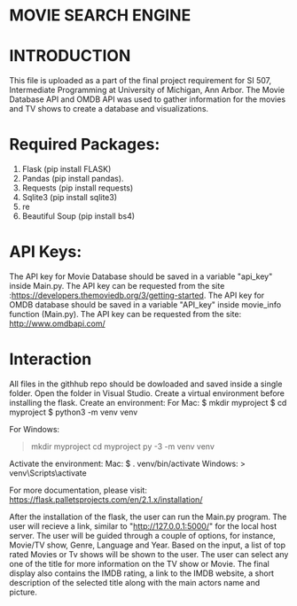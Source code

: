 # MOVIE SEARCH ENGINE

# INTRODUCTION
This file is uploaded as a part of the final project requirement for SI 507, Intermediate Programming at University of Michigan, Ann Arbor. The Movie Database API and OMDB API was used to gather information for the movies and TV shows to create a database and visualizations. 

# Required Packages:
1. Flask (pip install FLASK)
2. Pandas (pip install pandas). 
3. Requests (pip install requests)
4. Sqlite3 (pip install sqlite3)
5. re
6. Beautiful Soup (pip install bs4)

# API Keys:
The API key for Movie Database should be saved in a variable "api_key" inside Main.py. The API key can be requested from the site :https://developers.themoviedb.org/3/getting-started. 
The API key for OMDB database should be saved in a variable "API_key" inside movie_info function (Main.py). The API key can be requested from the site: http://www.omdbapi.com/

# Interaction
All files in the githhub repo should be dowloaded and saved inside a single folder. Open the folder in Visual Studio. 
Create a virtual environment before installing the flask. 
Create an environment:
For Mac:
$ mkdir myproject
$ cd myproject
$ python3 -m venv venv

For Windows:
> mkdir myproject
> cd myproject
> py -3 -m venv venv

Activate the environment:
Mac: $ . venv/bin/activate
Windows: > venv\Scripts\activate

For more documentation, please visit: https://flask.palletsprojects.com/en/2.1.x/installation/

After the installation of the flask, the user can run the Main.py program. The user will recieve a link, similar to "http://127.0.0.1:5000/" for the local host server. The user will be guided through a couple of options, for instance, Movie/TV show, Genre, Language and Year. 
Based on the input, a list of top rated Movies or Tv shows will be shown to the user.  The user can select any one of the title for more information on the TV show or Movie. The final display also contains the IMDB rating, a link to the IMDB website, a short description of the selected title along with the main actors name and picture. 



